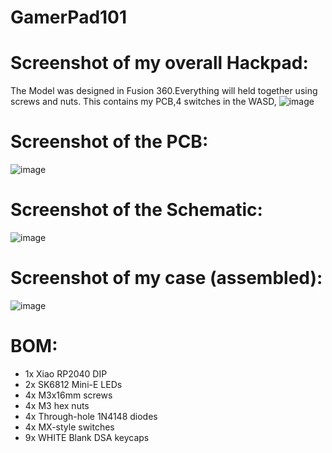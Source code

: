 # GamerPad101
# Screenshot of my overall Hackpad:
The Model was designed in Fusion 360.Everything will held together using screws and nuts. This contains my PCB,4 switches in the WASD,
![image](https://github.com/user-attachments/assets/196d7e42-a435-4893-8b22-c01559bf6c33)
# Screenshot of the PCB:
![image](https://github.com/user-attachments/assets/428d156b-7b0e-45dd-98a6-7fddbe1bcd8f)
# Screenshot of the Schematic:
![image](https://github.com/user-attachments/assets/339dbde3-3c36-4731-b70f-d55d5e09fffd)
# Screenshot of my case (assembled):
![image](https://github.com/user-attachments/assets/f01d3d12-de4b-4279-9555-35269058dfdc)
# BOM:
- 1x Xiao RP2040 DIP
- 2x SK6812 Mini-E LEDs
- 4x M3x16mm screws
- 4x M3 hex nuts
- 4x Through-hole 1N4148 diodes
- 4x MX-style switches
- 9x WHITE Blank DSA keycaps
